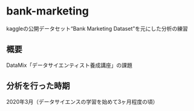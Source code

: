 # bank-marketing
kaggleの公開データセット“Bank Marketing Dataset”を元にした分析の練習

## 概要
DataMix「データサイエンティスト養成講座」の課題

## 分析を行った時期
2020年3月（データサイエンスの学習を始めて3ヶ月程度の頃）
